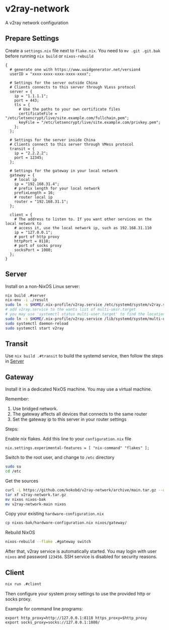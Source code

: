 # v2ray-network

A v2ray network configuration

## Prepare Settings

Create a `settings.nix` file next to `flake.nix`. You need to `mv .git .git.bak` before
running `nix build` or `nixos-rebuild`

```
{
  # generate one with https://www.uuidgenerator.net/version4
  userID = "xxxx-xxxx-xxxx-xxxx-xxxx";

  # Settings for the server outside China
  # Clients connects to this server through VLess protocol
  server = {
    ip = "1.1.1.1";
    port = 443;
    tls = {
      # Use the paths to your own certificate files
      certificateFile = "/etc/letsencrypt/live/site.example.com/fullchain.pem";
      keyFile = "/etc/letsencrypt/live/site.example.com/privkey.pem";
    };
  };

  # Settings for the server inside China
  # Clients connect to this server through VMess protocol
  transit = {
    ip = "2.2.2.2";
    port = 12345;
  };

  # Settings for the gateway in your local network
  gateway = {
    # local ip
    ip = "192.168.31.4";
    # prefix length for your local network
    prefixLength = 16;
    # router local ip
    router = "192.168.31.1";
  };

  client = {
    # The address to listen to. If you want other services on the local network to
    # access it, use the local network ip, such as 192.168.31.110
    ip = "127.0.0.1";
    # port of http proxy
    httpPort = 8118;
    # port of socks proxy
    socksPort = 1080;
  };
}
```

## Server

Install on a non-NixOS Linux server:

```sh
nix build .#server
nix-env -i ./result
sudo ln -s $HOME/.nix-profile/v2ray.service /etc/systemd/system/v2ray.service
# add v2ray.service to the wants list of multi-uesr.target
# you may use 'systemctl status multi-user.target' to find the location of multi-user.target
sudo ln -s $HOME/.nix-profile/v2ray.service /lib/systemd/system/multi-user.target.wants/v2ray.service
sudo systemctl daemon-reload
sudo systemctl start v2ray
```

## Transit

Use `nix build .#transit` to build the systemd service, then follow the steps in [Server](#Server)

## Gateway

Install it in a dedicated NixOS machine. You may use a virtual machine.

Remember:
1. Use bridged network.
2. The gateway affects all devices that connects to the same router
3. Set the gateway ip to this server in your router settings

Steps:

Enable nix flakes. Add this line to your `configuration.nix` file
```
nix.settings.experimental-features = [ "nix-command" "flakes" ];
```

Switch to the root user, and change to `/etc` directory
```sh
sudo su
cd /etc
```

Get the sources
```sh
curl -L https://github.com/kokobd/v2ray-network/archive/main.tar.gz --output v2ray-network.tar.gz
tar xf v2ray-network.tar.gz
mv nixos nixos-bak
mv v2ray-network-main nixos
```

Copy your existing `hardware-configuration.nix`

```sh
cp nixos-bak/hardware-configuration.nix nixos/gateway/
```

Rebuild NixOS
```sh
nixos-rebuild --flake .#gateway switch
```

After that, v2ray service is automatically started. You may login with user `nixos` and password `123456`.
SSH service is disabled for security reasons.

## Client

```sh
nix run .#client
```

Then configure your system proxy settings to use the provided http or socks proxy.

Example for command line programs:
```
export http_proxy=http://127.0.0.1:8118 https_proxy=$http_proxy
export socks_proxy=socks://127.0.0.1:1080/
```
